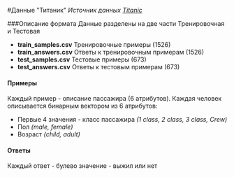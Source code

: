 #Данные "Титаник"
*Источник данных [Titanic](http://www.kaggle.com/c/titanic-gettingStarted/data)*

###Описание формата
Данные разделены на две части Тренировочная и Тестовая

+ **train_samples.csv**  Тренировочные примеры (1526)
+ **train_answers.csv**  Ответы к тренировочным примерам (1526)
+ **test_samples.csv**   Тестовые примеры (673)
+ **test_answers.csv**   Ответы к тестовым примерам (673)

#### Примеры

Каждый пример - описание пассажира (6 атрибутов). Каждая человек описывается бинарным вектором из 6 атрибутов:

* Первые 4 значения - класс пассажира *(1 class, 2 class, 3 class, Crew)*
* Пол *(male, female)*
* Возраст *(child, adult)*

#### Ответы
Каждый ответ - булево значение - выжил или нет
